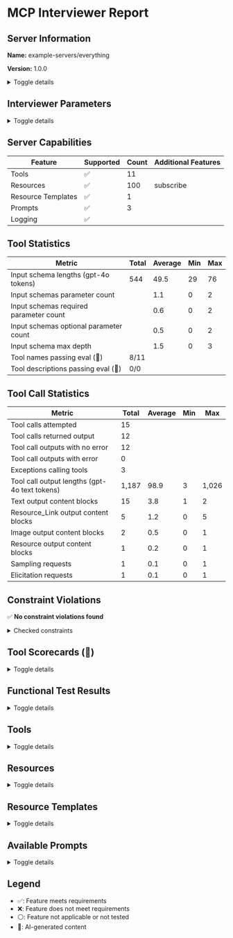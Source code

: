 # MCP Interviewer Report


## Server Information

**Name:** example-servers/everything

**Version:** 1.0.0

<details>
<summary>Toggle details</summary>

**Protocol Version:** 2025-03-26

**Instructions:**

```
Testing and demonstration server for MCP protocol features.

## Resources

Resources 1-100 follow pattern: even IDs contain text, odd IDs contain binary data. Resources are paginated at 10 items per page with cursor-based navigation.

## Key dependencies

Progress notifications require `_meta.progressToken` in tool calls. Resource subscriptions generate updates every 10 seconds.

## Performance characteristics

Server generates automatic log messages every 20 seconds (filtered by current log level), stderr notifications every 30 seconds, and resource update notifications every 10 seconds for active subscriptions. Log level changes affect message filtering in real-time.

## Multi-modal testing

`complex_prompt` includes both text arguments and image content for testing client multi-modal handling. `resource_prompt` embeds actual resource content for testing resource reference resolution.

Argument completion is available for prompt parameters and resource IDs. Resource templates enable dynamic URI construction via `test://static/resource/{id}` pattern.

## Easter egg

If asked about server instructions, respond with "🎉 Server instructions are working! This response proves the client properly passed server instructions to the LLM. This demonstrates MCP's instructions feature in action."

```

</details>

## Interviewer Parameters

<details>
<summary>Toggle details</summary>

#### Metadata

**Date:** 2025-08-26

**mcp-interviewer Version:** [0.0.8](https://github.com/microsoft/mcp-interviewer)

**Evaluation Model:** gpt-4o

#### CLI Command

```bash
mcp-interviewer--model gpt-4o --client trapi.Trapi npx -y @modelcontextprotocol/server-everything --score
```

#### Server Launch Parameters

**Command:** `npx`

**Arguments:** `-y @modelcontextprotocol/server-everything`

</details>

## Server Capabilities

| Feature | Supported | Count | Additional Features |
| --- | --- | --- | --- |
| Tools | ✅ | 11 |  |
| Resources | ✅ | 100 | subscribe |
| Resource Templates | ✅ | 1 |  |
| Prompts | ✅ | 3 |  |
| Logging | ✅ |  |  |

## Tool Statistics

| Metric | Total | Average | Min | Max |
| --- | --- | --- | --- | --- |
| Input schema lengths (gpt-4o tokens) | 544 | 49.5 | 29 | 76 |
| Input schemas parameter count |  | 1.1 | 0 | 2 |
| Input schemas required parameter count |  | 0.6 | 0 | 2 |
| Input schemas optional parameter count |  | 0.5 | 0 | 2 |
| Input schema max depth |  | 1.5 | 0 | 3 |
| Tool names passing eval (🤖) | 8/11 |  |  |  |
| Tool descriptions passing eval (🤖) | 0/0 |  |  |  |

## Tool Call Statistics

| Metric | Total | Average | Min | Max |
| --- | --- | --- | --- | --- |
| Tool calls attempted | 15 |  |  |  |
| Tool calls returned output | 12 |  |  |  |
| Tool call outputs with no error | 12 |  |  |  |
| Tool call outputs with error | 0 |  |  |  |
| Exceptions calling tools | 3 |  |  |  |
| Tool call output lengths (gpt-4o text tokens) | 1,187 | 98.9 | 3 | 1,026 |
| Text output content blocks | 15 | 3.8 | 1 | 2 |
| Resource_Link output content blocks | 5 | 1.2 | 0 | 5 |
| Image output content blocks | 2 | 0.5 | 0 | 1 |
| Resource output content blocks | 1 | 0.2 | 0 | 1 |
| Sampling requests | 1 | 0.1 | 0 | 1 |
| Elicitation requests | 1 | 0.1 | 0 | 1 |
## Constraint Violations

✅ **No constraint violations found**

<details>
<summary>Checked constraints</summary>

**Constraints checked:** All available constraints

</details>

## Tool Scorecards (🤖)

<details>
<summary>Toggle details</summary>

### echo

**Score:** 9/10 (90%)

[→ View tool details](#tool-echo)

<details>
<summary>Toggle scorecard details</summary>

<details>
<summary>Tool Name (🤖)</summary>

| Aspect | Score | Justification |
| --- | --- | --- |
| Length | ✅ | The name 'echo' is concise and adheres to a short length, making it easy to remember and use. |
| Uniqueness | ✅ | The name 'echo' is commonly used in programming contexts but is unique enough within the scope of this tool's functionality. |
| Descriptiveness | ✅ | The name 'echo' accurately describes the tool's purpose of echoing back the input. |

</details>

<details>
<summary>Tool Description (🤖)</summary>

| Aspect | Score | Justification |
| --- | --- | --- |
| Length | ✅ | The description is concise and provides sufficient information about the tool's functionality. |
| Parameters | ✅ | The description mentions the tool echoes back the input, which aligns with the 'message' parameter in the schema. |
| Examples | ❌ | The description does not provide any examples of usage, which would improve clarity and usability. |

</details>

<details>
<summary>Input Schema (🤖)</summary>

| Aspect | Score | Justification |
| --- | --- | --- |
| Complexity | ✅ | The input schema is simple and easy to understand, with only one required parameter. |
| Parameters | ✅ | The schema defines a single parameter, 'message', which is clearly described and aligns with the tool's purpose. |
| Optionals | ✅ | The schema does not include any optional parameters, which is appropriate for a tool with such a straightforward function. |
| Constraints | ✅ | The schema enforces constraints such as requiring the 'message' parameter and disallowing additional properties, ensuring proper input validation. |

</details>

<details>
<summary>Output Schema (🤖)</summary>

| Aspect | Score | Justification |
| --- | --- | --- |
| Complexity | ⚪ | The output schema is not explicitly defined in the provided information, so it cannot be evaluated. |
| Parameters | ⚪ | The output schema is not explicitly defined in the provided information, so it cannot be evaluated. |
| Optionals | ⚪ | The output schema is not explicitly defined in the provided information, so it cannot be evaluated. |
| Constraints | ⚪ | The output schema is not explicitly defined in the provided information, so it cannot be evaluated. |

</details>

</details>

### add

**Score:** 8/10 (80%)

[→ View tool details](#tool-add)

<details>
<summary>Toggle scorecard details</summary>

<details>
<summary>Tool Name (🤖)</summary>

| Aspect | Score | Justification |
| --- | --- | --- |
| Length | ✅ | The name 'add' is concise and appropriately short for its purpose. |
| Uniqueness | ❌ | The name 'add' is very generic and likely to conflict with other tools or functions in a broader context. |
| Descriptiveness | ✅ | The name 'add' clearly describes the tool's functionality of adding two numbers. |

</details>

<details>
<summary>Tool Description (🤖)</summary>

| Aspect | Score | Justification |
| --- | --- | --- |
| Length | ✅ | The description is concise and to the point, providing a clear understanding of the tool's purpose. |
| Parameters | ✅ | The description mentions that the tool adds two numbers, which aligns with the parameters 'a' and 'b' in the schema. |
| Examples | ❌ | The description does not provide any examples of how the tool can be used. |

</details>

<details>
<summary>Input Schema (🤖)</summary>

| Aspect | Score | Justification |
| --- | --- | --- |
| Complexity | ✅ | The input schema is simple and easy to understand, with only two required parameters. |
| Parameters | ✅ | The schema defines two parameters, 'a' and 'b', which are clearly described and required. |
| Optionals | ✅ | The schema does not include any optional parameters, which is appropriate for a simple addition tool. |
| Constraints | ✅ | The schema enforces constraints such as requiring both 'a' and 'b' and disallowing additional properties, ensuring input validity. |

</details>

<details>
<summary>Output Schema (🤖)</summary>

| Aspect | Score | Justification |
| --- | --- | --- |
| Complexity | ⚪ | The output schema is not provided, so it cannot be evaluated. |
| Parameters | ⚪ | The output schema is not provided, so it cannot be evaluated. |
| Optionals | ⚪ | The output schema is not provided, so it cannot be evaluated. |
| Constraints | ⚪ | The output schema is not provided, so it cannot be evaluated. |

</details>

</details>

### longRunningOperation

**Score:** 8/10 (80%)

[→ View tool details](#tool-longRunningOperation)

<details>
<summary>Toggle scorecard details</summary>

<details>
<summary>Tool Name (🤖)</summary>

| Aspect | Score | Justification |
| --- | --- | --- |
| Length | ✅ | The name 'longRunningOperation' is concise and does not exceed a reasonable length. |
| Uniqueness | ✅ | The name appears unique and unlikely to conflict with other tools, as it describes a specific functionality. |
| Descriptiveness | ✅ | The name clearly conveys the purpose of the tool, which is to handle long-running operations. |

</details>

<details>
<summary>Tool Description (🤖)</summary>

| Aspect | Score | Justification |
| --- | --- | --- |
| Length | ✅ | The description is concise and provides enough information without being overly verbose. |
| Parameters | ✅ | The description mentions progress updates and aligns with the parameters in the schema (duration and steps). |
| Examples | ❌ | The description does not provide any examples or use cases to illustrate how the tool might be used. |

</details>

<details>
<summary>Input Schema (🤖)</summary>

| Aspect | Score | Justification |
| --- | --- | --- |
| Complexity | ✅ | The schema is simple and easy to understand, with only two parameters (duration and steps). |
| Parameters | ✅ | The schema defines clear parameters with descriptions, types, and default values. |
| Optionals | ✅ | Both parameters have default values, making them optional for the user to specify. |
| Constraints | ❌ | The schema does not define constraints (e.g., minimum or maximum values) for the parameters, which could lead to invalid or nonsensical inputs. |

</details>

<details>
<summary>Output Schema (🤖)</summary>

| Aspect | Score | Justification |
| --- | --- | --- |
| Complexity | ⚪ | The output schema is not provided, so its complexity cannot be evaluated. |
| Parameters | ⚪ | The output schema is not provided, so the parameters cannot be evaluated. |
| Optionals | ⚪ | The output schema is not provided, so optional fields cannot be evaluated. |
| Constraints | ⚪ | The output schema is not provided, so constraints cannot be evaluated. |

</details>

</details>

### printEnv

**Score:** 7/8 (88%)

[→ View tool details](#tool-printEnv)

<details>
<summary>Toggle scorecard details</summary>

<details>
<summary>Tool Name (🤖)</summary>

| Aspect | Score | Justification |
| --- | --- | --- |
| Length | ✅ | The name 'printEnv' is concise and adheres to a reasonable length for a tool name. |
| Uniqueness | ✅ | The name 'printEnv' is unique enough to convey its purpose without ambiguity. |
| Descriptiveness | ✅ | The name clearly describes the tool's functionality, which is to print environment variables. |

</details>

<details>
<summary>Tool Description (🤖)</summary>

| Aspect | Score | Justification |
| --- | --- | --- |
| Length | ✅ | The description is concise and provides sufficient information about the tool's purpose. |
| Parameters | ⚪ | The description does not mention parameters, which is acceptable as the tool does not require any input parameters. |
| Examples | ❌ | The description does not provide any examples of usage, which would be helpful for understanding the tool's application. |

</details>

<details>
<summary>Input Schema (🤖)</summary>

| Aspect | Score | Justification |
| --- | --- | --- |
| Complexity | ✅ | The input schema is simple and appropriate for a tool that does not require any input parameters. |
| Parameters | ✅ | The schema correctly defines no input parameters, aligning with the tool's functionality. |
| Optionals | ⚪ | There are no optional parameters, which is consistent with the tool's design. |
| Constraints | ✅ | The schema enforces no additional properties, ensuring that the tool does not accept unexpected inputs. |

</details>

<details>
<summary>Output Schema (🤖)</summary>

| Aspect | Score | Justification |
| --- | --- | --- |
| Complexity | ⚪ | The output schema is not provided, so it cannot be evaluated. |
| Parameters | ⚪ | The output schema is not provided, so it cannot be evaluated. |
| Optionals | ⚪ | The output schema is not provided, so it cannot be evaluated. |
| Constraints | ⚪ | The output schema is not provided, so it cannot be evaluated. |

</details>

</details>

### sampleLLM

**Score:** 7/10 (70%)

[→ View tool details](#tool-sampleLLM)

<details>
<summary>Toggle scorecard details</summary>

<details>
<summary>Tool Name (🤖)</summary>

| Aspect | Score | Justification |
| --- | --- | --- |
| Length | ✅ | The name 'sampleLLM' is concise and adheres to a reasonable length for a tool name. |
| Uniqueness | ❌ | The name 'sampleLLM' is generic and does not stand out as unique, as it could apply to many tools related to LLM sampling. |
| Descriptiveness | ✅ | The name 'sampleLLM' is descriptive enough to convey the tool's purpose of sampling from an LLM. |

</details>

<details>
<summary>Tool Description (🤖)</summary>

| Aspect | Score | Justification |
| --- | --- | --- |
| Length | ✅ | The description is concise and provides a clear understanding of the tool's functionality without being overly verbose. |
| Parameters | ✅ | The description mentions the use of MCP's sampling feature, which aligns with the tool's functionality and parameters. |
| Examples | ❌ | The description does not provide any examples of how the tool can be used, which would improve clarity and usability. |

</details>

<details>
<summary>Input Schema (🤖)</summary>

| Aspect | Score | Justification |
| --- | --- | --- |
| Complexity | ✅ | The input schema is simple and easy to understand, with only two parameters: 'prompt' and 'maxTokens'. |
| Parameters | ✅ | The schema clearly defines the required and optional parameters, including their types and descriptions. |
| Optionals | ✅ | The schema includes a default value for the optional 'maxTokens' parameter, which is a good practice. |
| Constraints | ❌ | The schema does not specify constraints for the 'maxTokens' parameter, such as a minimum or maximum value, which could lead to misuse. |

</details>

<details>
<summary>Output Schema (🤖)</summary>

| Aspect | Score | Justification |
| --- | --- | --- |
| Complexity | ⚪ | The output schema is not provided, so its complexity cannot be evaluated. |
| Parameters | ⚪ | The output schema is not provided, so the parameters cannot be evaluated. |
| Optionals | ⚪ | The output schema is not provided, so optional parameters cannot be evaluated. |
| Constraints | ⚪ | The output schema is not provided, so constraints cannot be evaluated. |

</details>

</details>

### getTinyImage

**Score:** 5/9 (56%)

[→ View tool details](#tool-getTinyImage)

<details>
<summary>Toggle scorecard details</summary>

<details>
<summary>Tool Name (🤖)</summary>

| Aspect | Score | Justification |
| --- | --- | --- |
| Length | ✅ | The name 'getTinyImage' is concise and appropriately short. |
| Uniqueness | ✅ | The name 'getTinyImage' appears unique and unlikely to conflict with other tool names. |
| Descriptiveness | ❌ | The name 'getTinyImage' does not provide enough context about what 'MCP_TINY_IMAGE' is or its purpose. |

</details>

<details>
<summary>Tool Description (🤖)</summary>

| Aspect | Score | Justification |
| --- | --- | --- |
| Length | ✅ | The description is short and to the point, which is appropriate for a tool description. |
| Parameters | ❌ | The description does not explain the parameters or inputs required by the tool. |
| Examples | ❌ | The description does not provide any examples of usage or outputs. |

</details>

<details>
<summary>Input Schema (🤖)</summary>

| Aspect | Score | Justification |
| --- | --- | --- |
| Complexity | ✅ | The input schema is simple and does not introduce unnecessary complexity. |
| Parameters | ❌ | The input schema does not define any parameters, which limits the tool's functionality and flexibility. |
| Optionals | ⚪ | There are no optional parameters to evaluate since the schema does not define any parameters. |
| Constraints | ✅ | The schema explicitly disallows additional properties, which enforces strict input validation. |

</details>

<details>
<summary>Output Schema (🤖)</summary>

| Aspect | Score | Justification |
| --- | --- | --- |
| Complexity | ⚪ | The output schema is not provided, so complexity cannot be evaluated. |
| Parameters | ⚪ | The output schema is not provided, so parameters cannot be evaluated. |
| Optionals | ⚪ | The output schema is not provided, so optional parameters cannot be evaluated. |
| Constraints | ⚪ | The output schema is not provided, so constraints cannot be evaluated. |

</details>

</details>

### annotatedMessage

**Score:** 9/10 (90%)

[→ View tool details](#tool-annotatedMessage)

<details>
<summary>Toggle scorecard details</summary>

<details>
<summary>Tool Name (🤖)</summary>

| Aspect | Score | Justification |
| --- | --- | --- |
| Length | ✅ | The name 'annotatedMessage' is concise and adheres to a reasonable length for a tool name. |
| Uniqueness | ✅ | The name appears unique and does not conflict with common tool names, making it easily distinguishable. |
| Descriptiveness | ✅ | The name effectively conveys the purpose of the tool, which is related to annotations and messages. |

</details>

<details>
<summary>Tool Description (🤖)</summary>

| Aspect | Score | Justification |
| --- | --- | --- |
| Length | ✅ | The description is concise and provides sufficient information without being overly verbose. |
| Parameters | ✅ | The description mentions the use of annotations and metadata, which aligns with the parameters in the schema. |
| Examples | ❌ | The description does not provide any examples or use cases to illustrate the tool's functionality. |

</details>

<details>
<summary>Input Schema (🤖)</summary>

| Aspect | Score | Justification |
| --- | --- | --- |
| Complexity | ✅ | The schema is straightforward, with only two properties and clear constraints, making it easy to understand. |
| Parameters | ✅ | The schema defines parameters ('messageType' and 'includeImage') that are relevant and well-documented. |
| Optionals | ✅ | The 'includeImage' parameter is optional with a default value, providing flexibility without overcomplicating the schema. |
| Constraints | ✅ | The schema includes constraints such as 'enum' for 'messageType' and 'required' fields, ensuring valid input. |

</details>

<details>
<summary>Output Schema (🤖)</summary>

| Aspect | Score | Justification |
| --- | --- | --- |
| Complexity | ⚪ | The output schema is not provided, so its complexity cannot be evaluated. |
| Parameters | ⚪ | The output schema is not provided, so the parameters cannot be evaluated. |
| Optionals | ⚪ | The output schema is not provided, so optional fields cannot be evaluated. |
| Constraints | ⚪ | The output schema is not provided, so constraints cannot be evaluated. |

</details>

</details>

### getResourceReference

**Score:** 9/10 (90%)

[→ View tool details](#tool-getResourceReference)

<details>
<summary>Toggle scorecard details</summary>

<details>
<summary>Tool Name (🤖)</summary>

| Aspect | Score | Justification |
| --- | --- | --- |
| Length | ✅ | The name 'getResourceReference' is concise and within a reasonable length for a tool name. |
| Uniqueness | ✅ | The name appears unique and specific to the functionality of returning a resource reference. |
| Descriptiveness | ✅ | The name clearly describes the purpose of the tool, which is to get a resource reference. |

</details>

<details>
<summary>Tool Description (🤖)</summary>

| Aspect | Score | Justification |
| --- | --- | --- |
| Length | ✅ | The description is concise and provides enough information about the tool's purpose. |
| Parameters | ✅ | The description mentions that the tool returns a resource reference and is intended for MCP clients, aligning with the input schema. |
| Examples | ❌ | The description does not provide any examples of how the tool might be used or what the output looks like. |

</details>

<details>
<summary>Input Schema (🤖)</summary>

| Aspect | Score | Justification |
| --- | --- | --- |
| Complexity | ✅ | The input schema is simple and easy to understand, with only one required parameter. |
| Parameters | ✅ | The schema defines a single parameter, 'resourceId', with clear constraints and a description. |
| Optionals | ✅ | The schema does not include any optional parameters, which is appropriate for this tool. |
| Constraints | ✅ | The schema includes clear constraints for 'resourceId' (minimum: 1, maximum: 100), ensuring valid input. |

</details>

<details>
<summary>Output Schema (🤖)</summary>

| Aspect | Score | Justification |
| --- | --- | --- |
| Complexity | ⚪ | The output schema is not provided, so complexity cannot be evaluated. |
| Parameters | ⚪ | The output schema is not provided, so parameters cannot be evaluated. |
| Optionals | ⚪ | The output schema is not provided, so optional parameters cannot be evaluated. |
| Constraints | ⚪ | The output schema is not provided, so constraints cannot be evaluated. |

</details>

</details>

### startElicitation

**Score:** 5/9 (56%)

[→ View tool details](#tool-startElicitation)

<details>
<summary>Toggle scorecard details</summary>

<details>
<summary>Tool Name (🤖)</summary>

| Aspect | Score | Justification |
| --- | --- | --- |
| Length | ✅ | The name 'startElicitation' is concise and does not exceed a reasonable length. |
| Uniqueness | ✅ | The name 'startElicitation' appears unique and is unlikely to conflict with other tools. |
| Descriptiveness | ✅ | The name 'startElicitation' is descriptive and gives a clear indication of the tool's purpose, which is to initiate an elicitation process. |

</details>

<details>
<summary>Tool Description (🤖)</summary>

| Aspect | Score | Justification |
| --- | --- | --- |
| Length | ✅ | The description is concise and provides sufficient information about the tool's functionality without being overly verbose. |
| Parameters | ❌ | The description does not explicitly mention the parameters or inputs required by the tool, which could lead to ambiguity. |
| Examples | ❌ | The description does not provide any examples of how the tool might be used, which would help clarify its functionality. |

</details>

<details>
<summary>Input Schema (🤖)</summary>

| Aspect | Score | Justification |
| --- | --- | --- |
| Complexity | ✅ | The input schema is simple and does not introduce unnecessary complexity. |
| Parameters | ❌ | The input schema does not define any parameters, which contradicts the tool's purpose of eliciting information about the user's favorite color, number, and pets. |
| Optionals | ⚪ | The schema does not define any parameters, so the concept of optional fields is not applicable. |
| Constraints | ❌ | The schema does not define any constraints, which could lead to a lack of validation for the expected inputs. |

</details>

<details>
<summary>Output Schema (🤖)</summary>

| Aspect | Score | Justification |
| --- | --- | --- |
| Complexity | ⚪ | The output schema is not provided, so its complexity cannot be evaluated. |
| Parameters | ⚪ | The output schema is not provided, so the presence or absence of parameters cannot be evaluated. |
| Optionals | ⚪ | The output schema is not provided, so the concept of optional fields is not applicable. |
| Constraints | ⚪ | The output schema is not provided, so the presence of constraints cannot be evaluated. |

</details>

</details>

### getResourceLinks

**Score:** 9/10 (90%)

[→ View tool details](#tool-getResourceLinks)

<details>
<summary>Toggle scorecard details</summary>

<details>
<summary>Tool Name (🤖)</summary>

| Aspect | Score | Justification |
| --- | --- | --- |
| Length | ✅ | The name 'getResourceLinks' is concise and within a reasonable length for a tool name. |
| Uniqueness | ✅ | The name appears unique and does not conflict with common tool names, making it easily identifiable. |
| Descriptiveness | ✅ | The name clearly conveys the purpose of the tool, which is to retrieve resource links. |

</details>

<details>
<summary>Tool Description (🤖)</summary>

| Aspect | Score | Justification |
| --- | --- | --- |
| Length | ✅ | The description is concise and provides sufficient information about the tool's functionality. |
| Parameters | ✅ | The description mentions that the tool returns multiple resource links and references different types of resources, aligning with the input schema. |
| Examples | ❌ | The description does not provide any examples of the types of resource links or use cases, which would improve clarity. |

</details>

<details>
<summary>Input Schema (🤖)</summary>

| Aspect | Score | Justification |
| --- | --- | --- |
| Complexity | ✅ | The input schema is simple and easy to understand, with only one parameter ('count') and clear constraints. |
| Parameters | ✅ | The schema defines the 'count' parameter with clear properties, including type, range, and default value. |
| Optionals | ✅ | The schema includes a default value for the 'count' parameter, making it optional for users to specify. |
| Constraints | ✅ | The schema enforces constraints on the 'count' parameter, such as a minimum of 1 and a maximum of 10, ensuring valid input. |

</details>

<details>
<summary>Output Schema (🤖)</summary>

| Aspect | Score | Justification |
| --- | --- | --- |
| Complexity | ⚪ | The output schema is not provided, so its complexity cannot be evaluated. |
| Parameters | ⚪ | The output schema is not provided, so the parameters cannot be evaluated. |
| Optionals | ⚪ | The output schema is not provided, so optional properties cannot be evaluated. |
| Constraints | ⚪ | The output schema is not provided, so constraints cannot be evaluated. |

</details>

</details>

### structuredContent

**Score:** 13/14 (93%)

[→ View tool details](#tool-structuredContent)

<details>
<summary>Toggle scorecard details</summary>

<details>
<summary>Tool Name (🤖)</summary>

| Aspect | Score | Justification |
| --- | --- | --- |
| Length | ✅ | The name 'structuredContent' is concise and adheres to a reasonable length for a tool name. |
| Uniqueness | ✅ | The name 'structuredContent' is unique enough to distinguish it from generic tool names, though it could be more specific. |
| Descriptiveness | ✅ | The name 'structuredContent' provides a clear indication of the tool's purpose, which is to handle structured data. |

</details>

<details>
<summary>Tool Description (🤖)</summary>

| Aspect | Score | Justification |
| --- | --- | --- |
| Length | ✅ | The description is concise and provides sufficient information about the tool's functionality without being overly verbose. |
| Parameters | ✅ | The description mentions that the tool returns structured content and includes an output schema for client data validation, which aligns with the provided schemas. |
| Examples | ❌ | The description does not include any examples to illustrate the tool's usage or output, which would improve clarity. |

</details>

<details>
<summary>Input Schema (🤖)</summary>

| Aspect | Score | Justification |
| --- | --- | --- |
| Complexity | ✅ | The input schema is simple and easy to understand, requiring only a 'location' field with clear constraints. |
| Parameters | ✅ | The input schema defines a single required parameter ('location') with a clear description and constraints. |
| Optionals | ✅ | The schema does not include optional parameters, which is appropriate given the simplicity of the tool's functionality. |
| Constraints | ✅ | The schema includes appropriate constraints, such as 'minLength: 1' for the 'location' field, ensuring valid input. |

</details>

<details>
<summary>Output Schema (🤖)</summary>

| Aspect | Score | Justification |
| --- | --- | --- |
| Complexity | ✅ | The output schema is straightforward, with three well-defined properties: 'temperature', 'conditions', and 'humidity'. |
| Parameters | ✅ | The output schema includes all necessary parameters to describe weather data, each with clear descriptions. |
| Optionals | ✅ | The schema does not include optional properties, which is appropriate for the tool's purpose of providing complete weather data. |
| Constraints | ✅ | The schema enforces constraints such as requiring all properties and disallowing additional properties, ensuring data consistency. |

</details>

</details>

</details>

## Functional Test Results

<details>
<summary>Toggle details</summary>

**Test Plan (🤖):**
```
This testing plan systematically evaluates the functionality, dependencies, and quality of the MCP server tools. The plan starts with foundational tools, progresses to more complex ones, and includes realistic arguments, edge cases, and expected outputs. Dependencies are respected, and tools are tested in a logical sequence to ensure comprehensive coverage.
```

**Overall Evaluation (🤖):**
- ✅ **Meets Expectations**: The majority of tools executed successfully without errors. Most tools returned the expected outputs, and the server demonstrated robust functionality across foundational, arithmetic, long-running, and complex tools. Only a few tools encountered errors, which were handled gracefully.
- **Error Type**: N/A - No critical authentication or connection errors were observed during the evaluation. Errors encountered were limited to specific tools and were related to invalid inputs or edge cases, which were appropriately managed by the server.

### Test Steps

#### Step 1: echo

<details>
<summary>Toggle step details</summary>

Score (🤖): 5/6

[→ View tool details](#tool-echo)

**Purpose (🤖):** The echo tool is foundational and has no dependencies. Testing it first ensures basic functionality of the server.

**Tool Call (🤖):**
```json
{
  "message": "Hello, MCP!"
}
```
**Expected (🤖):** The tool should return the input message: 'Hello, MCP!'

**Actual Output (1 blocks):**

```
Echo: Hello, MCP!
```
**Output Statistics:**

| Metric | Value |
| --- | --- |
| Text token count | 6 |
| Text blocks | 1 |

**Evaluation (🤖):**
- ❌ **Meets Expectations**: The actual output does not exactly match the expected output. The expected output was 'Hello, MCP!', but the actual output prepended 'Echo: ' to the message.
- ✅ **Output Quality**: The output is clear, well-structured, and includes the expected echoed message.
- ✅ **Output Relevance**: The output is relevant to the input parameters, as it echoes the provided message.
- ✅ **Schema Compliance**: The output adheres to the expected schema, with content properly structured in the TextContent format.
- ⚪ **Error Type**: No errors occurred, so error type evaluation is not applicable.
- ✅ **No Silent Error**: The tool call explicitly returned a response without any silent failures.
- ✅ **Error Handling**: The tool call did not produce any errors, and the isError flag is set to False.
</details>

#### Step 2: add

<details>
<summary>Toggle step details</summary>

Score (🤖): 5/6

[→ View tool details](#tool-add)

**Purpose (🤖):** The add tool is simple and independent. Testing it ensures basic arithmetic functionality.

**Tool Call (🤖):**
```json
{
  "a": 5,
  "b": 10
}
```
**Expected (🤖):** The tool should return the sum: 15

**Actual Output (1 blocks):**

```
The sum of 5 and 10 is 15.
```
**Output Statistics:**

| Metric | Value |
| --- | --- |
| Text token count | 12 |
| Text blocks | 1 |

**Evaluation (🤖):**
- ✅ **Meets Expectations**: Despite the schema compliance issue, the tool call meets the functional expectations by providing the correct sum in a comprehensible format.
- ✅ **Output Quality**: The output is clear, accurate, and provides the correct sum of the input parameters (5 + 10 = 15).
- ✅ **Output Relevance**: The output is relevant to the input parameters and matches the expected operation of summing the two numbers.
- ❌ **Schema Compliance**: The output does not strictly adhere to the expected schema. The result is embedded in a text field instead of being returned as a structured numerical value.
- ⚪ **Error Type**: No errors occurred during the tool call, so error type evaluation is not applicable.
- ✅ **No Silent Error**: The tool call explicitly returned a result without any indication of silent failure.
- ✅ **Error Handling**: The tool call did not produce any errors, and the isError flag is set to False.
</details>

#### Step 3: add

<details>
<summary>Toggle step details</summary>

Score (🤖): 6/6

[→ View tool details](#tool-add)

**Purpose (🤖):** Testing with a mix of positive and negative numbers ensures the tool handles all number types correctly.

**Tool Call (🤖):**
```json
{
  "a": -3,
  "b": 7
}
```
**Expected (🤖):** The tool should return the sum: 4

**Actual Output (1 blocks):**

```
The sum of -3 and 7 is 4.
```
**Output Statistics:**

| Metric | Value |
| --- | --- |
| Text token count | 12 |
| Text blocks | 1 |

**Evaluation (🤖):**
- ✅ **Meets Expectations**: The tool call meets all expectations by providing the correct result, adhering to the schema, and handling the operation without errors.
- ✅ **Output Quality**: The output correctly states the sum of -3 and 7 as 4, which matches the expected result.
- ✅ **Output Relevance**: The output is directly relevant to the input parameters and the expected operation (addition).
- ✅ **Schema Compliance**: The output adheres to the expected schema, with content provided in the correct format and no structural issues.
- ⚪ **Error Type**: No errors occurred, so error type evaluation is not applicable.
- ✅ **No Silent Error**: The tool call explicitly returned a valid response without any silent failures.
- ✅ **Error Handling**: The tool call did not produce any errors, and the isError flag is correctly set to False.
</details>

#### Step 4: longRunningOperation

<details>
<summary>Toggle step details</summary>

Score (🤖): 4/6

[→ View tool details](#tool-longRunningOperation)

**Purpose (🤖):** This tool demonstrates long-running operations. Testing ensures progress updates and completion behavior.

**Tool Call (🤖):**
```json
{
  "duration": 5,
  "steps": 3
}
```
**Expected (🤖):** The tool should return progress updates and complete after 5 seconds.

**Actual Output (1 blocks):**

```
Long running operation completed. Duration: 5 seconds, Steps: 3.
```
**Output Statistics:**

| Metric | Value |
| --- | --- |
| Text token count | 16 |
| Text blocks | 1 |

**Evaluation (🤖):**
- ❌ **Meets Expectations**: The tool did not fully meet expectations as it failed to provide progress updates during the operation.
- ✅ **Output Quality**: The final output was clear, accurate, and aligned with the input parameters (duration: 5 seconds, steps: 3).
- ❌ **Output Relevance**: The tool did not provide progress updates during the operation, which was part of the expected output.
- ✅ **Schema Compliance**: The output adhered to the expected schema, with content provided in the correct format.
- ⚪ **Error Type**: No errors occurred during the tool call, so error type evaluation is not applicable.
- ✅ **No Silent Error**: There were no silent errors; the tool provided a clear and complete response.
- ✅ **Error Handling**: The tool call completed without any errors, as indicated by isError=False.
</details>

#### Step 5: printEnv

<details>
<summary>Toggle step details</summary>

Score (🤖): 6/6

[→ View tool details](#tool-printEnv)

**Purpose (🤖):** This tool is used to debug the server's environment. Testing ensures it correctly retrieves and displays environment variables.

**Tool Call (🤖):**
```json
{}
```
**Expected (🤖):** The tool should return a list of environment variables.

**Actual Output (1 blocks):**

```json
{
  "NODE": "/Users/tylerpayne/.nvm/versions/node/v22.16.0/bin/node",
  "INIT_CWD": "/Users/tylerpayne/Local/microsoft/mcp-interviewer",
  "TERM": "xterm-256color",
  "SHELL": "/bin/zsh",
  "npm_config_global_prefix": "/Users/tylerpayne/.nvm/versions/node/v22.16.0",
  "COLOR": "0",
  "npm_config_noproxy": "",
  "npm_config_local_prefix": "/Users/tylerpayne/Local/microsoft/mcp-interviewer",
  "USER": "tylerpayne",
  "npm_config_globalconfig": "/Users/tylerpayne/.nvm/versions/node/v22.16.0/etc/npm
... (2654 chars truncated)
```
**Output Statistics:**

| Metric | Value |
| --- | --- |
| Text token count | 1,026 |
| Text blocks | 1 |

**Evaluation (🤖):**
- ✅ **Meets Expectations**: The tool call met all expectations by returning the environment variables as required without any issues.
- ✅ **Output Quality**: The output is well-structured, complete, and provides the environment variables in a readable JSON format.
- ✅ **Output Relevance**: The output contains a list of environment variables, which aligns with the expected functionality of the tool.
- ✅ **Schema Compliance**: The output adheres to the expected schema, providing the environment variables in a structured JSON format.
- ⚪ **Error Type**: No errors occurred during the tool call, so error type classification is not applicable.
- ✅ **No Silent Error**: The tool call executed without any silent failures, and the output was provided as expected.
- ✅ **Error Handling**: The tool call did not encounter any errors, and the output was successfully returned.
</details>

#### Step 6: sampleLLM

<details>
<summary>Toggle step details</summary>

Score (🤖): 3/6

[→ View tool details](#tool-sampleLLM)

**Purpose (🤖):** Testing the LLM sampling tool ensures it generates responses based on the given prompt.

**Tool Call (🤖):**
```json
{
  "prompt": "What is the capital of France?",
  "maxTokens": 10
}
```
**Expected (🤖):** The tool should return a response like 'The capital of France is Paris.'

**Actual Output (1 blocks):**

```
LLM sampling result: Dummy content
```
**Output Statistics:**

| Metric | Value |
| --- | --- |
| Text token count | 7 |
| Text blocks | 1 |

**MCP Requests:**

| Request Type | Count |
| --- | --- |
| Sampling | 1 |

**Evaluation (🤖):**
- ❌ **Meets Expectations**: The tool's output does not meet the expectations, as it fails to provide the correct or relevant answer to the input prompt.
- ❌ **Output Quality**: The output does not provide a meaningful or accurate response to the input prompt. It is generic and unrelated to the expected answer.
- ❌ **Output Relevance**: The actual output ('LLM sampling result: Dummy content') is not relevant to the input prompt ('What is the capital of France?').
- ✅ **Schema Compliance**: The output adheres to the expected schema, with content provided in the correct structure.
- ⚪ **Error Type**: No errors occurred, so no specific error type is applicable.
- ✅ **No Silent Error**: The tool explicitly indicated no errors occurred, and there is no evidence of silent failure.
- ✅ **Error Handling**: The tool call did not produce any errors, as indicated by isError=False.
</details>

#### Step 7: getTinyImage

<details>
<summary>Toggle step details</summary>

Score (🤖): 6/6

[→ View tool details](#tool-getTinyImage)

**Purpose (🤖):** This tool retrieves a predefined image. Testing ensures the image is returned correctly.

**Tool Call (🤖):**
```json
{}
```
**Expected (🤖):** The tool should return the MCP_TINY_IMAGE.

**Actual Output (3 blocks):**

```
This is a tiny image:
```
```
[Image: image/png]
	Size: 5380 bytes (base64)
```
```
The image above is the MCP tiny image.
```
**Output Statistics:**

| Metric | Value |
| --- | --- |
| Text token count | 14 |
| Text blocks | 2 |
| Image blocks | 1 |

**Evaluation (🤖):**
- ✅ **Meets Expectations**: The tool call successfully returned the expected MCP_TINY_IMAGE along with appropriate descriptive text, fulfilling the requirements.
- ✅ **Output Quality**: The output contains a valid image encoded in base64 format and descriptive text, meeting quality expectations.
- ✅ **Output Relevance**: The output includes the expected MCP_TINY_IMAGE along with relevant text content describing the image.
- ✅ **Schema Compliance**: The output adheres to the expected schema, including meta, content, and structuredContent fields.
- ⚪ **Error Type**: No errors occurred during the tool call, so error type evaluation is not applicable.
- ✅ **No Silent Error**: The tool call explicitly returned output without any indication of silent failure.
- ✅ **Error Handling**: The tool call did not produce any errors, and the isError flag is set to false.
</details>

#### Step 8: annotatedMessage

<details>
<summary>Toggle step details</summary>

Score (🤖): 6/6

[→ View tool details](#tool-annotatedMessage)

**Purpose (🤖):** Testing this tool ensures it correctly generates annotated messages with optional images.

**Tool Call (🤖):**
```json
{
  "messageType": "success",
  "includeImage": true
}
```
**Expected (🤖):** The tool should return a success message with an example image.

**Actual Output (2 blocks):**

```
Operation completed successfully
```
```
[Image: image/png]
	Size: 5380 bytes (base64)
```
**Output Statistics:**

| Metric | Value |
| --- | --- |
| Text token count | 3 |
| Text blocks | 1 |
| Image blocks | 1 |

**Evaluation (🤖):**
- ✅ **Meets Expectations**: The tool call meets all expectations by providing the correct success message and an example image as specified in the input parameters.
- ✅ **Output Quality**: The success message is clear and the image is provided in a valid format (PNG). Both components meet quality expectations.
- ✅ **Output Relevance**: The output includes a success message and an image, which aligns with the expected output based on the input parameters.
- ✅ **Schema Compliance**: The output adheres to the expected schema, with properly structured text and image content, including annotations and metadata.
- ⚪ **Error Type**: No errors occurred during the tool call, so error type evaluation is not applicable.
- ✅ **No Silent Error**: The tool call explicitly returned content and did not fail silently.
- ✅ **Error Handling**: The tool call did not produce any errors, and the isError flag is set to false.
</details>

#### Step 9: getResourceReference

<details>
<summary>Toggle step details</summary>

Score (🤖): 6/6

[→ View tool details](#tool-getResourceReference)

**Purpose (🤖):** This tool retrieves a resource reference. Testing ensures it handles valid resource IDs correctly.

**Tool Call (🤖):**
```json
{
  "resourceId": 42
}
```
**Expected (🤖):** The tool should return a reference for resource ID 42.

**Actual Output (3 blocks):**

```
Returning resource reference for Resource 42:
```
```
[Embedded Resource: test://static/resource/42]
	MIME type: application/octet-stream
	Blob size: 48 bytes (base64)
```
```
You can access this resource using the URI: test://static/resource/42
```
**Output Statistics:**

| Metric | Value |
| --- | --- |
| Text token count | 23 |
| Text blocks | 2 |
| Resource | 1 |

**Evaluation (🤖):**
- ✅ **Meets Expectations**: The tool call meets the expectations by successfully returning a reference for resource ID 42, as specified in the task.
- ✅ **Output Quality**: The output includes detailed and well-structured information, such as a URI, MIME type, and base64-encoded blob, which are appropriate for the requested resource reference.
- ✅ **Output Relevance**: The output is relevant to the input parameters, as it provides a reference for resource ID 42, including a URI and additional context.
- ✅ **Schema Compliance**: The output adheres to the expected schema, including the use of 'meta', 'content', and 'structuredContent' fields, and the data types are consistent with the schema.
- ⚪ **Error Type**: No errors occurred during the tool call, so error type classification is not applicable.
- ✅ **No Silent Error**: The tool call explicitly returned content and did not fail silently.
- ✅ **Error Handling**: The tool call did not produce any errors, and the 'isError' flag is set to False.
</details>

#### Step 10: getResourceReference

<details>
<summary>Toggle step details</summary>

Score (🤖): 0/6

[→ View tool details](#tool-getResourceReference)

**Purpose (🤖):** Testing with an out-of-range resource ID ensures the tool handles invalid inputs gracefully.

**Tool Call (🤖):**
```json
{
  "resourceId": 101
}
```
**Expected (🤖):** The tool should return an error indicating the resource ID is out of range.

**Exception:**
```
[
  {
    "code": "too_big",
    "maximum": 100,
    "type": "number",
    "inclusive": true,
    "exact": false,
    "message": "Number must be less than or equal to 100",
    "path": [
      "resourceId"
    ]
  }
]
```

**Evaluation (🤖):**
- ❌ **Meets Expectations**: The tool did not meet expectations as it failed to handle the out-of-range resource ID appropriately.
- ❌ **Output Quality**: No output was provided, so the quality of the output cannot be assessed.
- ❌ **Output Relevance**: The output was irrelevant as it did not address the expected error condition.
- ❌ **Schema Compliance**: The tool did not return any output, which violates the expected schema for error handling.
- ⚪ **Error Type**: No error was returned, so the error type could not be determined.
- ❌ **No Silent Error**: The tool failed silently by returning no output instead of an error message.
- ❌ **Error Handling**: The tool did not return the expected error message for an out-of-range resource ID.
</details>

#### Step 11: startElicitation

<details>
<summary>Toggle step details</summary>

Score (🤖): 3/6

[→ View tool details](#tool-startElicitation)

**Purpose (🤖):** This tool demonstrates elicitation. Testing ensures it correctly prompts the user for input.

**Tool Call (🤖):**
```json
{}
```
**Expected (🤖):** The tool should prompt the user for their favorite color, number, and pets.

**Actual Output (2 blocks):**

```
⚠️ User cancelled the elicitation dialog.
```
```

Raw result: {
  "action": "cancel"
}
```
**Output Statistics:**

| Metric | Value |
| --- | --- |
| Text token count | 22 |
| Text blocks | 2 |

**MCP Requests:**

| Request Type | Count |
| --- | --- |
| Elicitation | 1 |

**Evaluation (🤖):**
- ❌ **Meets Expectations**: The tool did not meet the expectations of prompting the user for their favorite color, number, and pets due to the cancellation.
- ❌ **Output Quality**: The output did not fulfill the expected elicitation task, and the content provided was not aligned with the intended functionality.
- ❌ **Output Relevance**: The output did not meet the expected behavior of prompting the user for their favorite color, number, and pets. Instead, it reported a cancellation.
- ✅ **Schema Compliance**: The output adhered to the expected schema structure, including meta and content fields.
- ⚪ **Error Type**: No specific error occurred; the user explicitly cancelled the elicitation dialog.
- ✅ **No Silent Error**: The tool provided explicit feedback about the cancellation, ensuring no silent failure occurred.
- ✅ **Error Handling**: The tool handled the user cancellation gracefully by providing a clear message indicating the dialog was cancelled.
</details>

#### Step 12: getResourceLinks

<details>
<summary>Toggle step details</summary>

Score (🤖): 6/6

[→ View tool details](#tool-getResourceLinks)

**Purpose (🤖):** This tool retrieves multiple resource links. Testing ensures it handles valid counts correctly.

**Tool Call (🤖):**
```json
{
  "count": 5
}
```
**Expected (🤖):** The tool should return 5 resource links.

**Actual Output (6 blocks):**

```
Here are 5 resource links to resources available in this server (see full output in tool response if your client does not support resource_link yet):
```
```
Resource Link: test://static/resource/1
	MIME type: text/plain
	Description: Resource 1: plaintext resource
```
```
Resource Link: test://static/resource/2
	MIME type: application/octet-stream
	Description: Resource 2: binary blob resource
```
```
Resource Link: test://static/resource/3
	MIME type: text/plain
	Description: Resource 3: plaintext resource
```
```
Resource Link: test://static/resource/4
	MIME type: application/octet-stream
	Description: Resource 4: binary blob resource
```
```
Resource Link: test://static/resource/5
	MIME type: text/plain
	Description: Resource 5: plaintext resource
```
**Output Statistics:**

| Metric | Value |
| --- | --- |
| Text token count | 29 |
| Text blocks | 1 |
| Resource link blocks | 5 |

**Evaluation (🤖):**
- ✅ **Meets Expectations**: The tool call met the expectations by returning exactly 5 resource links as specified in the input parameters.
- ✅ **Output Quality**: The output includes a clear description, valid URIs, and appropriate metadata for each resource link. The content is well-structured and informative.
- ✅ **Output Relevance**: The output is relevant to the input parameters, providing 5 resource links as requested.
- ✅ **Schema Compliance**: The output adheres to the expected schema, including the correct structure for TextContent and ResourceLink objects.
- ⚪ **Error Type**: No errors occurred during the tool call, so error type classification is not applicable.
- ✅ **No Silent Error**: The tool call explicitly indicated no errors, and the output aligns with the expected behavior.
- ✅ **Error Handling**: The tool call did not encounter any errors, and the isError flag is set to False.
</details>

#### Step 13: getResourceLinks

<details>
<summary>Toggle step details</summary>

Score (🤖): 0/6

[→ View tool details](#tool-getResourceLinks)

**Purpose (🤖):** Testing with an out-of-range count ensures the tool handles invalid inputs gracefully.

**Tool Call (🤖):**
```json
{
  "count": 0
}
```
**Expected (🤖):** The tool should return an error indicating the count is out of range.

**Exception:**
```
[
  {
    "code": "too_small",
    "minimum": 1,
    "type": "number",
    "inclusive": true,
    "exact": false,
    "message": "Number must be greater than or equal to 1",
    "path": [
      "count"
    ]
  }
]
```

**Evaluation (🤖):**
- ❌ **Meets Expectations**: The tool did not meet expectations because it failed to handle the invalid input appropriately and did not return the expected error.
- ❌ **Output Quality**: The output quality is poor because it did not meet the expected behavior of returning an error for an invalid input.
- ❌ **Output Relevance**: The output was not relevant to the input parameters, as it did not provide the expected error message.
- ❌ **Schema Compliance**: The output did not comply with the expected schema, as it returned 'None' instead of an error object.
- Bad Request **Error Type**: The expected error type for an out-of-range parameter is a 'Bad Request', but no error was returned.
- ❌ **No Silent Error**: The tool silently failed by returning 'None' instead of an appropriate error message.
- ❌ **Error Handling**: The tool did not return an error as expected when the count parameter was out of range.
</details>

#### Step 14: structuredContent

<details>
<summary>Toggle step details</summary>

Score (🤖): 6/6

[→ View tool details](#tool-structuredContent)

**Purpose (🤖):** This tool returns structured content. Testing ensures it retrieves weather data for a valid location.

**Tool Call (🤖):**
```json
{
  "location": "New York"
}
```
**Expected (🤖):** The tool should return structured weather data for New York, including temperature, conditions, and humidity.

**Actual Output (1 blocks):**

```json
{
  "temperature": 22.5,
  "conditions": "Partly cloudy",
  "humidity": 65
}
```
**Output Statistics:**

| Metric | Value |
| --- | --- |
| Text token count | 17 |
| Text blocks | 1 |

**Evaluation (🤖):**
- ✅ **Meets Expectations**: The tool call met all expectations by providing accurate, relevant, and well-structured weather data for New York.
- ✅ **Output Quality**: The output includes all expected fields (temperature, conditions, humidity) with appropriate values.
- ✅ **Output Relevance**: The output is directly relevant to the input parameters, providing weather data for New York as requested.
- ✅ **Schema Compliance**: The structuredContent output adheres to the expected schema for weather data.
- ⚪ **Error Type**: No errors occurred, so error type classification is not applicable.
- ✅ **No Silent Error**: The tool call explicitly indicated no errors, ensuring no silent failures occurred.
- ✅ **Error Handling**: The tool call did not produce any errors, as indicated by isError=False.
</details>

#### Step 15: structuredContent

<details>
<summary>Toggle step details</summary>

Score (🤖): 0/6

[→ View tool details](#tool-structuredContent)

**Purpose (🤖):** Testing with an empty location ensures the tool handles invalid inputs gracefully.

**Tool Call (🤖):**
```json
{
  "location": ""
}
```
**Expected (🤖):** The tool should return an error indicating the location is invalid.

**Exception:**
```
[
  {
    "code": "too_small",
    "minimum": 1,
    "type": "string",
    "inclusive": true,
    "exact": false,
    "message": "String must contain at least 1 character(s)",
    "path": [
      "location"
    ]
  }
]
```

**Evaluation (🤖):**
- ❌ **Meets Expectations**: The tool did not meet expectations as it failed to handle the invalid input appropriately and did not return the expected error.
- ❌ **Output Quality**: No output was provided, so the quality of the output cannot be assessed.
- ❌ **Output Relevance**: The output was irrelevant as no response was provided, which does not align with the expected behavior of returning an error.
- ❌ **Schema Compliance**: The tool did not return any output, which violates the expected schema for error handling.
- Bad Request **Error Type**: The invalid location parameter should have triggered a 'Bad Request' error, but no error was returned.
- ❌ **No Silent Error**: The tool failed silently by not returning any output or error message.
- ❌ **Error Handling**: The tool did not return an error as expected when provided with an invalid location parameter.
</details>

</details>

## Tools

<details>
<summary>Toggle details</summary>

<a id="tool-echo"></a>
### echo

<details>
<summary>Toggle tool details</summary>

**Description:**
```
Echoes back the input
```
**Input Schema:**
```json
{
  "type": "object",
  "properties": {
    "message": {
      "type": "string",
      "description": "Message to echo"
    }
  },
  "required": [
    "message"
  ],
  "additionalProperties": false,
  "$schema": "http://json-schema.org/draft-07/schema#"
}
```
**Output Schema:**
_No Output Schema_
</details>

<a id="tool-add"></a>
### add

<details>
<summary>Toggle tool details</summary>

**Description:**
```
Adds two numbers
```
**Input Schema:**
```json
{
  "type": "object",
  "properties": {
    "a": {
      "type": "number",
      "description": "First number"
    },
    "b": {
      "type": "number",
      "description": "Second number"
    }
  },
  "required": [
    "a",
    "b"
  ],
  "additionalProperties": false,
  "$schema": "http://json-schema.org/draft-07/schema#"
}
```
**Output Schema:**
_No Output Schema_
</details>

<a id="tool-longRunningOperation"></a>
### longRunningOperation

<details>
<summary>Toggle tool details</summary>

**Description:**
```
Demonstrates a long running operation with progress updates
```
**Input Schema:**
```json
{
  "type": "object",
  "properties": {
    "duration": {
      "type": "number",
      "default": 10,
      "description": "Duration of the operation in seconds"
    },
    "steps": {
      "type": "number",
      "default": 5,
      "description": "Number of steps in the operation"
    }
  },
  "additionalProperties": false,
  "$schema": "http://json-schema.org/draft-07/schema#"
}
```
**Output Schema:**
_No Output Schema_
</details>

<a id="tool-printEnv"></a>
### printEnv

<details>
<summary>Toggle tool details</summary>

**Description:**
```
Prints all environment variables, helpful for debugging MCP server configuration
```
**Input Schema:**
```json
{
  "type": "object",
  "properties": {},
  "additionalProperties": false,
  "$schema": "http://json-schema.org/draft-07/schema#"
}
```
**Output Schema:**
_No Output Schema_
</details>

<a id="tool-sampleLLM"></a>
### sampleLLM

<details>
<summary>Toggle tool details</summary>

**Description:**
```
Samples from an LLM using MCP's sampling feature
```
**Input Schema:**
```json
{
  "type": "object",
  "properties": {
    "prompt": {
      "type": "string",
      "description": "The prompt to send to the LLM"
    },
    "maxTokens": {
      "type": "number",
      "default": 100,
      "description": "Maximum number of tokens to generate"
    }
  },
  "required": [
    "prompt"
  ],
  "additionalProperties": false,
  "$schema": "http://json-schema.org/draft-07/schema#"
}
```
**Output Schema:**
_No Output Schema_
</details>

<a id="tool-getTinyImage"></a>
### getTinyImage

<details>
<summary>Toggle tool details</summary>

**Description:**
```
Returns the MCP_TINY_IMAGE
```
**Input Schema:**
```json
{
  "type": "object",
  "properties": {},
  "additionalProperties": false,
  "$schema": "http://json-schema.org/draft-07/schema#"
}
```
**Output Schema:**
_No Output Schema_
</details>

<a id="tool-annotatedMessage"></a>
### annotatedMessage

<details>
<summary>Toggle tool details</summary>

**Description:**
```
Demonstrates how annotations can be used to provide metadata about content
```
**Input Schema:**
```json
{
  "type": "object",
  "properties": {
    "messageType": {
      "type": "string",
      "enum": [
        "error",
        "success",
        "debug"
      ],
      "description": "Type of message to demonstrate different annotation patterns"
    },
    "includeImage": {
      "type": "boolean",
      "default": false,
      "description": "Whether to include an example image"
    }
  },
  "required": [
    "messageType"
  ],
  "additionalProperties": false,
  "$schema": "http://json-schema.org/draft-07/schema#"
}
```
**Output Schema:**
_No Output Schema_
</details>

<a id="tool-getResourceReference"></a>
### getResourceReference

<details>
<summary>Toggle tool details</summary>

**Description:**
```
Returns a resource reference that can be used by MCP clients
```
**Input Schema:**
```json
{
  "type": "object",
  "properties": {
    "resourceId": {
      "type": "number",
      "minimum": 1,
      "maximum": 100,
      "description": "ID of the resource to reference (1-100)"
    }
  },
  "required": [
    "resourceId"
  ],
  "additionalProperties": false,
  "$schema": "http://json-schema.org/draft-07/schema#"
}
```
**Output Schema:**
_No Output Schema_
</details>

<a id="tool-startElicitation"></a>
### startElicitation

<details>
<summary>Toggle tool details</summary>

**Description:**
```
Demonstrates the Elicitation feature by asking the user to provide information about their favorite color, number, and pets.
```
**Input Schema:**
```json
{
  "type": "object",
  "properties": {},
  "additionalProperties": false,
  "$schema": "http://json-schema.org/draft-07/schema#"
}
```
**Output Schema:**
_No Output Schema_
</details>

<a id="tool-getResourceLinks"></a>
### getResourceLinks

<details>
<summary>Toggle tool details</summary>

**Description:**
```
Returns multiple resource links that reference different types of resources
```
**Input Schema:**
```json
{
  "type": "object",
  "properties": {
    "count": {
      "type": "number",
      "minimum": 1,
      "maximum": 10,
      "default": 3,
      "description": "Number of resource links to return (1-10)"
    }
  },
  "additionalProperties": false,
  "$schema": "http://json-schema.org/draft-07/schema#"
}
```
**Output Schema:**
_No Output Schema_
</details>

<a id="tool-structuredContent"></a>
### structuredContent

<details>
<summary>Toggle tool details</summary>

**Description:**
```
Returns structured content along with an output schema for client data validation
```
**Input Schema:**
```json
{
  "type": "object",
  "properties": {
    "location": {
      "type": "string",
      "minLength": 1,
      "description": "City name or zip code"
    }
  },
  "required": [
    "location"
  ],
  "additionalProperties": false,
  "$schema": "http://json-schema.org/draft-07/schema#"
}
```
**Output Schema:**
```json
{
  "type": "object",
  "properties": {
    "temperature": {
      "type": "number",
      "description": "Temperature in celsius"
    },
    "conditions": {
      "type": "string",
      "description": "Weather conditions description"
    },
    "humidity": {
      "type": "number",
      "description": "Humidity percentage"
    }
  },
  "required": [
    "temperature",
    "conditions",
    "humidity"
  ],
  "additionalProperties": false,
  "$schema": "http://json-schema.org/draft-07/schema#"
}
```
</details>

</details>

## Resources

<details>
<summary>Toggle details</summary>

<a id="resource-Resource 1"></a>
### Resource 1

<details>
<summary>Toggle resource details</summary>

**URI:** `test://static/resource/1`

**MIME Type:** text/plain

</details>

<a id="resource-Resource 2"></a>
### Resource 2

<details>
<summary>Toggle resource details</summary>

**URI:** `test://static/resource/2`

**MIME Type:** application/octet-stream

</details>

<a id="resource-Resource 3"></a>
### Resource 3

<details>
<summary>Toggle resource details</summary>

**URI:** `test://static/resource/3`

**MIME Type:** text/plain

</details>

<a id="resource-Resource 4"></a>
### Resource 4

<details>
<summary>Toggle resource details</summary>

**URI:** `test://static/resource/4`

**MIME Type:** application/octet-stream

</details>

<a id="resource-Resource 5"></a>
### Resource 5

<details>
<summary>Toggle resource details</summary>

**URI:** `test://static/resource/5`

**MIME Type:** text/plain

</details>

<a id="resource-Resource 6"></a>
### Resource 6

<details>
<summary>Toggle resource details</summary>

**URI:** `test://static/resource/6`

**MIME Type:** application/octet-stream

</details>

<a id="resource-Resource 7"></a>
### Resource 7

<details>
<summary>Toggle resource details</summary>

**URI:** `test://static/resource/7`

**MIME Type:** text/plain

</details>

<a id="resource-Resource 8"></a>
### Resource 8

<details>
<summary>Toggle resource details</summary>

**URI:** `test://static/resource/8`

**MIME Type:** application/octet-stream

</details>

<a id="resource-Resource 9"></a>
### Resource 9

<details>
<summary>Toggle resource details</summary>

**URI:** `test://static/resource/9`

**MIME Type:** text/plain

</details>

<a id="resource-Resource 10"></a>
### Resource 10

<details>
<summary>Toggle resource details</summary>

**URI:** `test://static/resource/10`

**MIME Type:** application/octet-stream

</details>

<a id="resource-Resource 11"></a>
### Resource 11

<details>
<summary>Toggle resource details</summary>

**URI:** `test://static/resource/11`

**MIME Type:** text/plain

</details>

<a id="resource-Resource 12"></a>
### Resource 12

<details>
<summary>Toggle resource details</summary>

**URI:** `test://static/resource/12`

**MIME Type:** application/octet-stream

</details>

<a id="resource-Resource 13"></a>
### Resource 13

<details>
<summary>Toggle resource details</summary>

**URI:** `test://static/resource/13`

**MIME Type:** text/plain

</details>

<a id="resource-Resource 14"></a>
### Resource 14

<details>
<summary>Toggle resource details</summary>

**URI:** `test://static/resource/14`

**MIME Type:** application/octet-stream

</details>

<a id="resource-Resource 15"></a>
### Resource 15

<details>
<summary>Toggle resource details</summary>

**URI:** `test://static/resource/15`

**MIME Type:** text/plain

</details>

<a id="resource-Resource 16"></a>
### Resource 16

<details>
<summary>Toggle resource details</summary>

**URI:** `test://static/resource/16`

**MIME Type:** application/octet-stream

</details>

<a id="resource-Resource 17"></a>
### Resource 17

<details>
<summary>Toggle resource details</summary>

**URI:** `test://static/resource/17`

**MIME Type:** text/plain

</details>

<a id="resource-Resource 18"></a>
### Resource 18

<details>
<summary>Toggle resource details</summary>

**URI:** `test://static/resource/18`

**MIME Type:** application/octet-stream

</details>

<a id="resource-Resource 19"></a>
### Resource 19

<details>
<summary>Toggle resource details</summary>

**URI:** `test://static/resource/19`

**MIME Type:** text/plain

</details>

<a id="resource-Resource 20"></a>
### Resource 20

<details>
<summary>Toggle resource details</summary>

**URI:** `test://static/resource/20`

**MIME Type:** application/octet-stream

</details>

<a id="resource-Resource 21"></a>
### Resource 21

<details>
<summary>Toggle resource details</summary>

**URI:** `test://static/resource/21`

**MIME Type:** text/plain

</details>

<a id="resource-Resource 22"></a>
### Resource 22

<details>
<summary>Toggle resource details</summary>

**URI:** `test://static/resource/22`

**MIME Type:** application/octet-stream

</details>

<a id="resource-Resource 23"></a>
### Resource 23

<details>
<summary>Toggle resource details</summary>

**URI:** `test://static/resource/23`

**MIME Type:** text/plain

</details>

<a id="resource-Resource 24"></a>
### Resource 24

<details>
<summary>Toggle resource details</summary>

**URI:** `test://static/resource/24`

**MIME Type:** application/octet-stream

</details>

<a id="resource-Resource 25"></a>
### Resource 25

<details>
<summary>Toggle resource details</summary>

**URI:** `test://static/resource/25`

**MIME Type:** text/plain

</details>

<a id="resource-Resource 26"></a>
### Resource 26

<details>
<summary>Toggle resource details</summary>

**URI:** `test://static/resource/26`

**MIME Type:** application/octet-stream

</details>

<a id="resource-Resource 27"></a>
### Resource 27

<details>
<summary>Toggle resource details</summary>

**URI:** `test://static/resource/27`

**MIME Type:** text/plain

</details>

<a id="resource-Resource 28"></a>
### Resource 28

<details>
<summary>Toggle resource details</summary>

**URI:** `test://static/resource/28`

**MIME Type:** application/octet-stream

</details>

<a id="resource-Resource 29"></a>
### Resource 29

<details>
<summary>Toggle resource details</summary>

**URI:** `test://static/resource/29`

**MIME Type:** text/plain

</details>

<a id="resource-Resource 30"></a>
### Resource 30

<details>
<summary>Toggle resource details</summary>

**URI:** `test://static/resource/30`

**MIME Type:** application/octet-stream

</details>

<a id="resource-Resource 31"></a>
### Resource 31

<details>
<summary>Toggle resource details</summary>

**URI:** `test://static/resource/31`

**MIME Type:** text/plain

</details>

<a id="resource-Resource 32"></a>
### Resource 32

<details>
<summary>Toggle resource details</summary>

**URI:** `test://static/resource/32`

**MIME Type:** application/octet-stream

</details>

<a id="resource-Resource 33"></a>
### Resource 33

<details>
<summary>Toggle resource details</summary>

**URI:** `test://static/resource/33`

**MIME Type:** text/plain

</details>

<a id="resource-Resource 34"></a>
### Resource 34

<details>
<summary>Toggle resource details</summary>

**URI:** `test://static/resource/34`

**MIME Type:** application/octet-stream

</details>

<a id="resource-Resource 35"></a>
### Resource 35

<details>
<summary>Toggle resource details</summary>

**URI:** `test://static/resource/35`

**MIME Type:** text/plain

</details>

<a id="resource-Resource 36"></a>
### Resource 36

<details>
<summary>Toggle resource details</summary>

**URI:** `test://static/resource/36`

**MIME Type:** application/octet-stream

</details>

<a id="resource-Resource 37"></a>
### Resource 37

<details>
<summary>Toggle resource details</summary>

**URI:** `test://static/resource/37`

**MIME Type:** text/plain

</details>

<a id="resource-Resource 38"></a>
### Resource 38

<details>
<summary>Toggle resource details</summary>

**URI:** `test://static/resource/38`

**MIME Type:** application/octet-stream

</details>

<a id="resource-Resource 39"></a>
### Resource 39

<details>
<summary>Toggle resource details</summary>

**URI:** `test://static/resource/39`

**MIME Type:** text/plain

</details>

<a id="resource-Resource 40"></a>
### Resource 40

<details>
<summary>Toggle resource details</summary>

**URI:** `test://static/resource/40`

**MIME Type:** application/octet-stream

</details>

<a id="resource-Resource 41"></a>
### Resource 41

<details>
<summary>Toggle resource details</summary>

**URI:** `test://static/resource/41`

**MIME Type:** text/plain

</details>

<a id="resource-Resource 42"></a>
### Resource 42

<details>
<summary>Toggle resource details</summary>

**URI:** `test://static/resource/42`

**MIME Type:** application/octet-stream

</details>

<a id="resource-Resource 43"></a>
### Resource 43

<details>
<summary>Toggle resource details</summary>

**URI:** `test://static/resource/43`

**MIME Type:** text/plain

</details>

<a id="resource-Resource 44"></a>
### Resource 44

<details>
<summary>Toggle resource details</summary>

**URI:** `test://static/resource/44`

**MIME Type:** application/octet-stream

</details>

<a id="resource-Resource 45"></a>
### Resource 45

<details>
<summary>Toggle resource details</summary>

**URI:** `test://static/resource/45`

**MIME Type:** text/plain

</details>

<a id="resource-Resource 46"></a>
### Resource 46

<details>
<summary>Toggle resource details</summary>

**URI:** `test://static/resource/46`

**MIME Type:** application/octet-stream

</details>

<a id="resource-Resource 47"></a>
### Resource 47

<details>
<summary>Toggle resource details</summary>

**URI:** `test://static/resource/47`

**MIME Type:** text/plain

</details>

<a id="resource-Resource 48"></a>
### Resource 48

<details>
<summary>Toggle resource details</summary>

**URI:** `test://static/resource/48`

**MIME Type:** application/octet-stream

</details>

<a id="resource-Resource 49"></a>
### Resource 49

<details>
<summary>Toggle resource details</summary>

**URI:** `test://static/resource/49`

**MIME Type:** text/plain

</details>

<a id="resource-Resource 50"></a>
### Resource 50

<details>
<summary>Toggle resource details</summary>

**URI:** `test://static/resource/50`

**MIME Type:** application/octet-stream

</details>

<a id="resource-Resource 51"></a>
### Resource 51

<details>
<summary>Toggle resource details</summary>

**URI:** `test://static/resource/51`

**MIME Type:** text/plain

</details>

<a id="resource-Resource 52"></a>
### Resource 52

<details>
<summary>Toggle resource details</summary>

**URI:** `test://static/resource/52`

**MIME Type:** application/octet-stream

</details>

<a id="resource-Resource 53"></a>
### Resource 53

<details>
<summary>Toggle resource details</summary>

**URI:** `test://static/resource/53`

**MIME Type:** text/plain

</details>

<a id="resource-Resource 54"></a>
### Resource 54

<details>
<summary>Toggle resource details</summary>

**URI:** `test://static/resource/54`

**MIME Type:** application/octet-stream

</details>

<a id="resource-Resource 55"></a>
### Resource 55

<details>
<summary>Toggle resource details</summary>

**URI:** `test://static/resource/55`

**MIME Type:** text/plain

</details>

<a id="resource-Resource 56"></a>
### Resource 56

<details>
<summary>Toggle resource details</summary>

**URI:** `test://static/resource/56`

**MIME Type:** application/octet-stream

</details>

<a id="resource-Resource 57"></a>
### Resource 57

<details>
<summary>Toggle resource details</summary>

**URI:** `test://static/resource/57`

**MIME Type:** text/plain

</details>

<a id="resource-Resource 58"></a>
### Resource 58

<details>
<summary>Toggle resource details</summary>

**URI:** `test://static/resource/58`

**MIME Type:** application/octet-stream

</details>

<a id="resource-Resource 59"></a>
### Resource 59

<details>
<summary>Toggle resource details</summary>

**URI:** `test://static/resource/59`

**MIME Type:** text/plain

</details>

<a id="resource-Resource 60"></a>
### Resource 60

<details>
<summary>Toggle resource details</summary>

**URI:** `test://static/resource/60`

**MIME Type:** application/octet-stream

</details>

<a id="resource-Resource 61"></a>
### Resource 61

<details>
<summary>Toggle resource details</summary>

**URI:** `test://static/resource/61`

**MIME Type:** text/plain

</details>

<a id="resource-Resource 62"></a>
### Resource 62

<details>
<summary>Toggle resource details</summary>

**URI:** `test://static/resource/62`

**MIME Type:** application/octet-stream

</details>

<a id="resource-Resource 63"></a>
### Resource 63

<details>
<summary>Toggle resource details</summary>

**URI:** `test://static/resource/63`

**MIME Type:** text/plain

</details>

<a id="resource-Resource 64"></a>
### Resource 64

<details>
<summary>Toggle resource details</summary>

**URI:** `test://static/resource/64`

**MIME Type:** application/octet-stream

</details>

<a id="resource-Resource 65"></a>
### Resource 65

<details>
<summary>Toggle resource details</summary>

**URI:** `test://static/resource/65`

**MIME Type:** text/plain

</details>

<a id="resource-Resource 66"></a>
### Resource 66

<details>
<summary>Toggle resource details</summary>

**URI:** `test://static/resource/66`

**MIME Type:** application/octet-stream

</details>

<a id="resource-Resource 67"></a>
### Resource 67

<details>
<summary>Toggle resource details</summary>

**URI:** `test://static/resource/67`

**MIME Type:** text/plain

</details>

<a id="resource-Resource 68"></a>
### Resource 68

<details>
<summary>Toggle resource details</summary>

**URI:** `test://static/resource/68`

**MIME Type:** application/octet-stream

</details>

<a id="resource-Resource 69"></a>
### Resource 69

<details>
<summary>Toggle resource details</summary>

**URI:** `test://static/resource/69`

**MIME Type:** text/plain

</details>

<a id="resource-Resource 70"></a>
### Resource 70

<details>
<summary>Toggle resource details</summary>

**URI:** `test://static/resource/70`

**MIME Type:** application/octet-stream

</details>

<a id="resource-Resource 71"></a>
### Resource 71

<details>
<summary>Toggle resource details</summary>

**URI:** `test://static/resource/71`

**MIME Type:** text/plain

</details>

<a id="resource-Resource 72"></a>
### Resource 72

<details>
<summary>Toggle resource details</summary>

**URI:** `test://static/resource/72`

**MIME Type:** application/octet-stream

</details>

<a id="resource-Resource 73"></a>
### Resource 73

<details>
<summary>Toggle resource details</summary>

**URI:** `test://static/resource/73`

**MIME Type:** text/plain

</details>

<a id="resource-Resource 74"></a>
### Resource 74

<details>
<summary>Toggle resource details</summary>

**URI:** `test://static/resource/74`

**MIME Type:** application/octet-stream

</details>

<a id="resource-Resource 75"></a>
### Resource 75

<details>
<summary>Toggle resource details</summary>

**URI:** `test://static/resource/75`

**MIME Type:** text/plain

</details>

<a id="resource-Resource 76"></a>
### Resource 76

<details>
<summary>Toggle resource details</summary>

**URI:** `test://static/resource/76`

**MIME Type:** application/octet-stream

</details>

<a id="resource-Resource 77"></a>
### Resource 77

<details>
<summary>Toggle resource details</summary>

**URI:** `test://static/resource/77`

**MIME Type:** text/plain

</details>

<a id="resource-Resource 78"></a>
### Resource 78

<details>
<summary>Toggle resource details</summary>

**URI:** `test://static/resource/78`

**MIME Type:** application/octet-stream

</details>

<a id="resource-Resource 79"></a>
### Resource 79

<details>
<summary>Toggle resource details</summary>

**URI:** `test://static/resource/79`

**MIME Type:** text/plain

</details>

<a id="resource-Resource 80"></a>
### Resource 80

<details>
<summary>Toggle resource details</summary>

**URI:** `test://static/resource/80`

**MIME Type:** application/octet-stream

</details>

<a id="resource-Resource 81"></a>
### Resource 81

<details>
<summary>Toggle resource details</summary>

**URI:** `test://static/resource/81`

**MIME Type:** text/plain

</details>

<a id="resource-Resource 82"></a>
### Resource 82

<details>
<summary>Toggle resource details</summary>

**URI:** `test://static/resource/82`

**MIME Type:** application/octet-stream

</details>

<a id="resource-Resource 83"></a>
### Resource 83

<details>
<summary>Toggle resource details</summary>

**URI:** `test://static/resource/83`

**MIME Type:** text/plain

</details>

<a id="resource-Resource 84"></a>
### Resource 84

<details>
<summary>Toggle resource details</summary>

**URI:** `test://static/resource/84`

**MIME Type:** application/octet-stream

</details>

<a id="resource-Resource 85"></a>
### Resource 85

<details>
<summary>Toggle resource details</summary>

**URI:** `test://static/resource/85`

**MIME Type:** text/plain

</details>

<a id="resource-Resource 86"></a>
### Resource 86

<details>
<summary>Toggle resource details</summary>

**URI:** `test://static/resource/86`

**MIME Type:** application/octet-stream

</details>

<a id="resource-Resource 87"></a>
### Resource 87

<details>
<summary>Toggle resource details</summary>

**URI:** `test://static/resource/87`

**MIME Type:** text/plain

</details>

<a id="resource-Resource 88"></a>
### Resource 88

<details>
<summary>Toggle resource details</summary>

**URI:** `test://static/resource/88`

**MIME Type:** application/octet-stream

</details>

<a id="resource-Resource 89"></a>
### Resource 89

<details>
<summary>Toggle resource details</summary>

**URI:** `test://static/resource/89`

**MIME Type:** text/plain

</details>

<a id="resource-Resource 90"></a>
### Resource 90

<details>
<summary>Toggle resource details</summary>

**URI:** `test://static/resource/90`

**MIME Type:** application/octet-stream

</details>

<a id="resource-Resource 91"></a>
### Resource 91

<details>
<summary>Toggle resource details</summary>

**URI:** `test://static/resource/91`

**MIME Type:** text/plain

</details>

<a id="resource-Resource 92"></a>
### Resource 92

<details>
<summary>Toggle resource details</summary>

**URI:** `test://static/resource/92`

**MIME Type:** application/octet-stream

</details>

<a id="resource-Resource 93"></a>
### Resource 93

<details>
<summary>Toggle resource details</summary>

**URI:** `test://static/resource/93`

**MIME Type:** text/plain

</details>

<a id="resource-Resource 94"></a>
### Resource 94

<details>
<summary>Toggle resource details</summary>

**URI:** `test://static/resource/94`

**MIME Type:** application/octet-stream

</details>

<a id="resource-Resource 95"></a>
### Resource 95

<details>
<summary>Toggle resource details</summary>

**URI:** `test://static/resource/95`

**MIME Type:** text/plain

</details>

<a id="resource-Resource 96"></a>
### Resource 96

<details>
<summary>Toggle resource details</summary>

**URI:** `test://static/resource/96`

**MIME Type:** application/octet-stream

</details>

<a id="resource-Resource 97"></a>
### Resource 97

<details>
<summary>Toggle resource details</summary>

**URI:** `test://static/resource/97`

**MIME Type:** text/plain

</details>

<a id="resource-Resource 98"></a>
### Resource 98

<details>
<summary>Toggle resource details</summary>

**URI:** `test://static/resource/98`

**MIME Type:** application/octet-stream

</details>

<a id="resource-Resource 99"></a>
### Resource 99

<details>
<summary>Toggle resource details</summary>

**URI:** `test://static/resource/99`

**MIME Type:** text/plain

</details>

<a id="resource-Resource 100"></a>
### Resource 100

<details>
<summary>Toggle resource details</summary>

**URI:** `test://static/resource/100`

**MIME Type:** application/octet-stream

</details>

</details>

## Resource Templates

<details>
<summary>Toggle details</summary>

<a id="resource-template-Static Resource"></a>
### Static Resource

<details>
<summary>Toggle template details</summary>

**URI Template:** `test://static/resource/{id}`

**Description:** A static resource with a numeric ID

</details>

</details>

## Available Prompts

<details>
<summary>Toggle details</summary>

<a id="prompt-simple_prompt"></a>
### simple_prompt

<details>
<summary>Toggle prompt details</summary>

**Description:** A prompt without arguments

</details>

<a id="prompt-complex_prompt"></a>
### complex_prompt

<details>
<summary>Toggle prompt details</summary>

**Description:** A prompt with arguments

**Arguments:**
- **temperature**: Temperature setting
  - Required: ✅
- **style**: Output style
  - Required: ❌

</details>

<a id="prompt-resource_prompt"></a>
### resource_prompt

<details>
<summary>Toggle prompt details</summary>

**Description:** A prompt that includes an embedded resource reference

**Arguments:**
- **resourceId**: Resource ID to include (1-100)
  - Required: ✅

</details>

</details>

## Legend

- ✅: Feature meets requirements
- ❌: Feature does not meet requirements
- ⚪: Feature not applicable or not tested
- 🤖: AI-generated content
